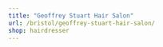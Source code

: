 ```yaml
---
title: "Geoffrey Stuart Hair Salon"
url: /bristol/geoffrey-stuart-hair-salon/
shop: hairdresser
---
```


